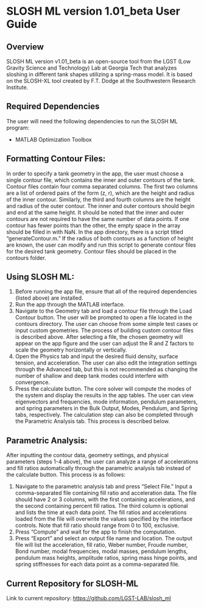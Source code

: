# SLOSH ML version 1.01_beta User Guide

## Overview
SLOSH ML version v1.01_beta is an open-source tool from the LGST (Low Gravity Science and Technology) Lab at Georgia Tech that analyzes sloshing in different tank shapes utilizing a spring-mass model. It is based on the SLOSH-XL tool created by F.T. Dodge at the Southwestern Research Institute.

## Required Dependencies
The user will need the following dependencies to run the SLOSH ML program:
* MATLAB Optimization Toolbox

## Formatting Contour Files:
In order to specify a tank geometry in the app, the user must choose a single contour file, which contains the inner and outer contours of the tank. Contour files contain four comma separated columns. The first two columns are a list of ordered pairs of the form (z, r), which are the height and radius of the inner contour. Similarly, the third and fourth columns are the height and radius of the outer contour. The inner and outer contours should begin and end at the same height. It should be noted that the inner and outer contours are not required to have the same number of data points. If one contour has fewer points than the other, the empty space in the array should be filled in with NaN. In the app directory, there is a script titled “generateContour.m.” If the radius of both contours as a function of height are known, the user can modify and run this script to generate contour files for the desired tank geometry. Contour files should be placed in the contours folder.

## Using SLOSH ML:
1. Before running the app file, ensure that all of the required dependencies (listed above) are installed. 
2. Run the app through the MATLAB interface.
3. Navigate to the Geometry tab and load a contour file through the Load Contour button. The user will be prompted to open a file located in the contours directory. The user can choose from some simple test cases or input custom geometries. The process of building custom contour files is described above. After selecting a file, the chosen geometry will appear on the app figure and the user can adjust the R and Z factors to scale the geometry horizontally or vertically.
4. Open the Physics tab and input the desired fluid density, surface tension, and acceleration. The user can also edit the integration settings through the Advanced tab, but this is not recommended as changing the number of shallow and deep tank modes could interfere with convergence.
5. Press the calculate button. The core solver will compute the modes of the system and display the results in the app tables. The user can view eigenvectors and frequencies, mode information, pendulum parameters, and spring parameters in the Bulk Output, Modes, Pendulum, and Spring tabs, respectively. The calculation step can also be completed through the Parametric Analysis tab. This process is described below.

## Parametric Analysis:
After inputting the contour data, geometry settings, and physical parameters (steps 1-4 above), the user can analyze a range of accelerations and fill ratios automatically through the parametric analysis tab instead of the calculate button. This process is as follows:
1. Navigate to the parametric analysis tab and press “Select File.” Input a comma-separated file containing fill ratio and acceleration data. The file should have 2 or 3 columns, with the first containing accelerations, and the second containing percent fill ratios. The third column is optional and lists the time at each data point. The fill ratios and accelerations loaded from the file will overwrite the values specified by the interface controls. Note that fill ratio should range from 0 to 100, exclusive.
2. Press “Compute” and wait for the app to finish the computation.
3. Press “Export” and select an output file name and location. The output file will list the acceleration, fill ratio, Weber number, Froude number, Bond number, modal frequencies, modal masses, pendulum lengths, pendulum mass heights, amplitude ratios, spring mass hinge points, and spring stiffnesses for each data point as a comma-separated file.

## Current Repository for SLOSH-ML
Link to current repository: https://github.com/LGST-LAB/slosh_ml

